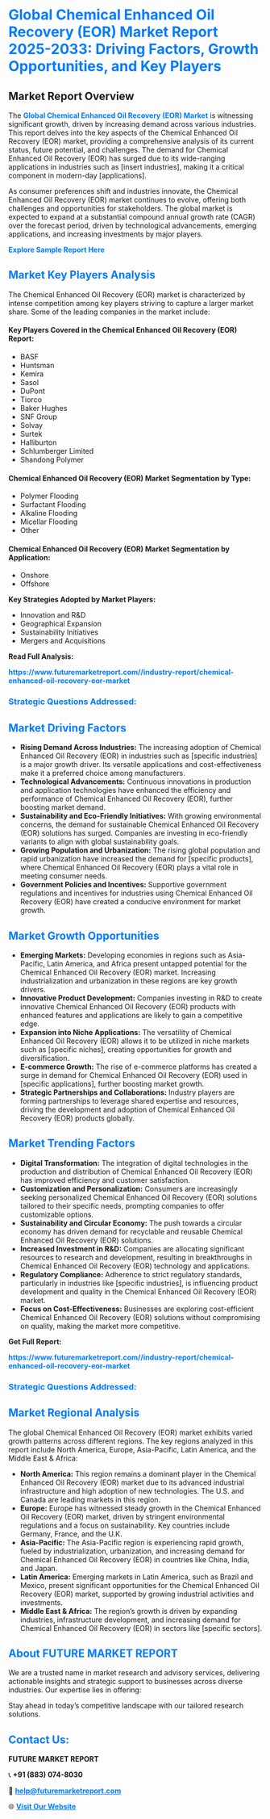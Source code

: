 <h1 style="color: #007BFF;">Global Chemical Enhanced Oil Recovery (EOR) Market Report 2025-2033: Driving Factors, Growth Opportunities, and Key Players</h1>

<section id="overview">
<h2>Market Report Overview</h2>
<p>The <a href="https://www.futuremarketreport.com//industry-report/chemical-enhanced-oil-recovery-eor-market" style="color: #007BFF; text-decoration: none;"><strong>Global Chemical Enhanced Oil Recovery (EOR) Market</strong></a> is witnessing significant growth, driven by increasing demand across various industries. This report delves into the key aspects of the Chemical Enhanced Oil Recovery (EOR) market, providing a comprehensive analysis of its current status, future potential, and challenges. The demand for Chemical Enhanced Oil Recovery (EOR) has surged due to its wide-ranging applications in industries such as [insert industries], making it a critical component in modern-day [applications].</p>
<p>As consumer preferences shift and industries innovate, the Chemical Enhanced Oil Recovery (EOR) market continues to evolve, offering both challenges and opportunities for stakeholders. The global market is expected to expand at a substantial compound annual growth rate (CAGR) over the forecast period, driven by technological advancements, emerging applications, and increasing investments by major players.</p>
</section>

<section id="overview">
<p><a href="https://www.futuremarketreport.com//request-sample/reportId=92779" style="color: #007BFF; text-decoration: none;"><strong>Explore Sample Report Here</strong></a></p>
</section>

<section id="key-players">
<h2 style="color: #007BFF;">Market Key Players Analysis</h2>
<p>The Chemical Enhanced Oil Recovery (EOR) market is characterized by intense competition among key players striving to capture a larger market share. Some of the leading companies in the market include:</p>
<h4>Key Players Covered in the Chemical Enhanced Oil Recovery (EOR) Report:</h4>
<ul><li>BASF</li><li>Huntsman</li><li>Kemira</li><li>Sasol</li><li>DuPont</li><li>Tiorco</li><li>Baker Hughes</li><li>SNF Group</li><li>Solvay</li><li>Surtek</li><li>Halliburton</li><li>Schlumberger Limited</li><li>Shandong Polymer</li></ul>
<h4>Chemical Enhanced Oil Recovery (EOR) Market Segmentation by Type:</h4>
<ul><li>Polymer Flooding</li><li>Surfactant Flooding</li><li>Alkaline Flooding</li><li>Micellar Flooding</li><li>Other</li></ul>

<h4>Chemical Enhanced Oil Recovery (EOR) Market Segmentation by Application:</h4>
<ul><li>Onshore</li><li>Offshore</li></ul>
<p><strong>Key Strategies Adopted by Market Players:</strong></p>
<ul>
<li>Innovation and R&D</li>
<li>Geographical Expansion</li>
<li>Sustainability Initiatives</li>
<li>Mergers and Acquisitions</li>
</ul>
</section>

<section>
<p><strong>Read Full Analysis: </strong></p><a href="https://www.futuremarketreport.com//industry-report/chemical-enhanced-oil-recovery-eor-market" style="color: #007BFF; text-decoration: none;"><strong>https://www.futuremarketreport.com//industry-report/chemical-enhanced-oil-recovery-eor-market</strong></a>
<h3 style="color: #007BFF;">Strategic Questions Addressed:</h3>
</section>

<section id="driving-factors">
<h2 style="color: #007BFF;">Market Driving Factors</h2>
<ul>
<li><strong>Rising Demand Across Industries:</strong> The increasing adoption of Chemical Enhanced Oil Recovery (EOR) in industries such as [specific industries] is a major growth driver. Its versatile applications and cost-effectiveness make it a preferred choice among manufacturers.</li>
<li><strong>Technological Advancements:</strong> Continuous innovations in production and application technologies have enhanced the efficiency and performance of Chemical Enhanced Oil Recovery (EOR), further boosting market demand.</li>
<li><strong>Sustainability and Eco-Friendly Initiatives:</strong> With growing environmental concerns, the demand for sustainable Chemical Enhanced Oil Recovery (EOR) solutions has surged. Companies are investing in eco-friendly variants to align with global sustainability goals.</li>
<li><strong>Growing Population and Urbanization:</strong> The rising global population and rapid urbanization have increased the demand for [specific products], where Chemical Enhanced Oil Recovery (EOR) plays a vital role in meeting consumer needs.</li>
<li><strong>Government Policies and Incentives:</strong> Supportive government regulations and incentives for industries using Chemical Enhanced Oil Recovery (EOR) have created a conducive environment for market growth.</li>
</ul>
</section>

<section id="growth-opportunities">
<h2 style="color: #007BFF;">Market Growth Opportunities</h2>
<ul>
<li><strong>Emerging Markets:</strong> Developing economies in regions such as Asia-Pacific, Latin America, and Africa present untapped potential for the Chemical Enhanced Oil Recovery (EOR) market. Increasing industrialization and urbanization in these regions are key growth drivers.</li>
<li><strong>Innovative Product Development:</strong> Companies investing in R&D to create innovative Chemical Enhanced Oil Recovery (EOR) products with enhanced features and applications are likely to gain a competitive edge.</li>
<li><strong>Expansion into Niche Applications:</strong> The versatility of Chemical Enhanced Oil Recovery (EOR) allows it to be utilized in niche markets such as [specific niches], creating opportunities for growth and diversification.</li>
<li><strong>E-commerce Growth:</strong> The rise of e-commerce platforms has created a surge in demand for Chemical Enhanced Oil Recovery (EOR) used in [specific applications], further boosting market growth.</li>
<li><strong>Strategic Partnerships and Collaborations:</strong> Industry players are forming partnerships to leverage shared expertise and resources, driving the development and adoption of Chemical Enhanced Oil Recovery (EOR) products globally.</li>
</ul>
</section>

<section id="trending-factors">
<h2 style="color: #007BFF;">Market Trending Factors</h2>
<ul>
<li><strong>Digital Transformation:</strong> The integration of digital technologies in the production and distribution of Chemical Enhanced Oil Recovery (EOR) has improved efficiency and customer satisfaction.</li>
<li><strong>Customization and Personalization:</strong> Consumers are increasingly seeking personalized Chemical Enhanced Oil Recovery (EOR) solutions tailored to their specific needs, prompting companies to offer customizable options.</li>
<li><strong>Sustainability and Circular Economy:</strong> The push towards a circular economy has driven demand for recyclable and reusable Chemical Enhanced Oil Recovery (EOR) solutions.</li>
<li><strong>Increased Investment in R&D:</strong> Companies are allocating significant resources to research and development, resulting in breakthroughs in Chemical Enhanced Oil Recovery (EOR) technology and applications.</li>
<li><strong>Regulatory Compliance:</strong> Adherence to strict regulatory standards, particularly in industries like [specific industries], is influencing product development and quality in the Chemical Enhanced Oil Recovery (EOR) market.</li>
<li><strong>Focus on Cost-Effectiveness:</strong> Businesses are exploring cost-efficient Chemical Enhanced Oil Recovery (EOR) solutions without compromising on quality, making the market more competitive.</li>
</ul>
</section>

<section>
<p><strong>Get Full Report: </strong></p><a href="https://www.futuremarketreport.com//industry-report/chemical-enhanced-oil-recovery-eor-market" style="color: #007BFF; text-decoration: none;"><strong>https://www.futuremarketreport.com//industry-report/chemical-enhanced-oil-recovery-eor-market</strong></a>
<h3 style="color: #007BFF;">Strategic Questions Addressed:</h3>
</section>


<section id="regional-analysis">
<h2 style="color: #007BFF;">Market Regional Analysis</h2>
<p>The global Chemical Enhanced Oil Recovery (EOR) market exhibits varied growth patterns across different regions. The key regions analyzed in this report include North America, Europe, Asia-Pacific, Latin America, and the Middle East & Africa:</p>
<ul>
<li><strong>North America:</strong> This region remains a dominant player in the Chemical Enhanced Oil Recovery (EOR) market due to its advanced industrial infrastructure and high adoption of new technologies. The U.S. and Canada are leading markets in this region.</li>
<li><strong>Europe:</strong> Europe has witnessed steady growth in the Chemical Enhanced Oil Recovery (EOR) market, driven by stringent environmental regulations and a focus on sustainability. Key countries include Germany, France, and the U.K.</li>
<li><strong>Asia-Pacific:</strong> The Asia-Pacific region is experiencing rapid growth, fueled by industrialization, urbanization, and increasing demand for Chemical Enhanced Oil Recovery (EOR) in countries like China, India, and Japan.</li>
<li><strong>Latin America:</strong> Emerging markets in Latin America, such as Brazil and Mexico, present significant opportunities for the Chemical Enhanced Oil Recovery (EOR) market, supported by growing industrial activities and investments.</li>
<li><strong>Middle East & Africa:</strong> The region’s growth is driven by expanding industries, infrastructure development, and increasing demand for Chemical Enhanced Oil Recovery (EOR) in sectors like [specific sectors].</li>
</ul>
</section>

<footer>
<h2 style="color: #007BFF;">About FUTURE MARKET REPORT</h2>
<p>We are a trusted name in market research and advisory services, delivering actionable insights and strategic support to businesses across diverse industries. Our expertise lies in offering:</p>

<p>Stay ahead in today’s competitive landscape with our tailored research solutions.</p>

<h2 style="color: #007BFF;">Contact Us:</h2>
<p><strong>FUTURE MARKET REPORT</strong></p>
<p>📞 <strong>+91 (883) 074-8030</strong></p>
<p>📧 <strong><a href="mailto:help@futuremarketreport.com" style="color: #007BFF;">help@futuremarketreport.com</a></strong></p>
<p>🌐 <strong><a href="https://www.futuremarketreport.com/" style="color: #007BFF;">Visit Our Website</a></strong></p>
</footer>